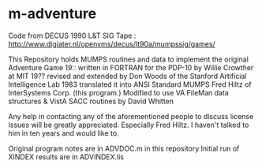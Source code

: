# m-adventure
Code from DECUS 1990 L&amp;T SIG Tape : http://www.digiater.nl/openvms/decus/lt90a/mumpssig/games/

This Repository holds MUMPS routines and data to implement the original Adventure Game
19:: written in FORTRAN for the PDP-10 by Willie Crowther at MIT
19?? revised and extended by Don Woods of the Stanford Artificial Intelligence Lab
1983 translated it into ANSI Standard MUMPS Fred Hiltz of InterSystems Corp. (this program.)
Modified to use VA FileMan data structures & VistA SACC routines by David Whitten

Any help in contacting any of the aforementioned people to discuss license Issues will be
greatly appreciated.  Especially Fred Hiltz.
I haven't talked to him in ten years and would like to.

Original program notes are in ADVDOC.m in this repository
Initial run of XINDEX results are in ADVINDEX.lis
